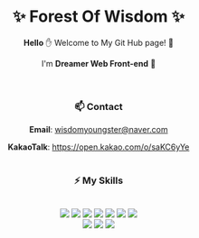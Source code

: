 <div align="center">
<h1> ✨ Forest Of Wisdom ✨ </h1>

**Hello** :hand:  Welcome to My Git Hub page! 🎉

I'm **Dreamer Web Front-end** :first_quarter_moon_with_face:	
<br><br>

### 📫 Contact
 **Email**: wisdomyoungster@naver.com

 **KakaoTalk**: https://open.kakao.com/o/saKC6yYe
 <br><br>
 
### ⚡ My Skills
 \
 <img src="https://img.shields.io/badge/HTML5-E34F26?style=flat&logo=HTML5&logoColor=ffffff"/>
 <img src="https://img.shields.io/badge/CSS3-1572B6?style=flat&logo=CSS3&logoColor=ffffff"/>
 <img src="https://img.shields.io/badge/Sass-CC6699?style=flat&logo=Sass&logoColor=ffffff"/>
 <img src="https://img.shields.io/badge/JavaScript-555555?style=flat&logo=JavaScript&logoColor=F7DF1E"/>
 <img src="https://img.shields.io/badge/jQuery-0769AD?style=flat&logo=jQuery&logoColor=ffffff"/>
 <img src="https://img.shields.io/badge/React-ffffff?style=flat&logo=React&logoColor=61DAFB"/>
 <img src="https://img.shields.io/badge/Bootstrap-7952B3?style=flat&logo=Bootstrap&logoColor=ffffff"/>
 \
 <img src="https://img.shields.io/badge/Photoshop-CEEEFF?style=flat&logo=Adobe Photoshop&logoColor=31A8FF"/>
 <img src="https://img.shields.io/badge/Illustrator-FFEFBF?style=flat&logo=Adobe Illustrator&logoColor=FF9A00"/>
 <img src="https://img.shields.io/badge/Git-181717?style=flat&logo=GitHub&logoColor=ffffff"/>
 </div>
 
 

<!--
**ji-hyeLim/ji-hyeLim** is a ✨ _special_ ✨ repository because its `README.md` (this file) appears on your GitHub profile.

Here are some ideas to get you started:

- 🔭 I’m currently working on ...
- 🌱 I’m currently learning ...
- 👯 I’m looking to collaborate on ...
- 🤔 I’m looking for help with ...
- 💬 Ask me about ...
- 📫 How to reach me: ...
- 😄 Pronouns: ...
- ⚡ Fun fact: ...
-->
